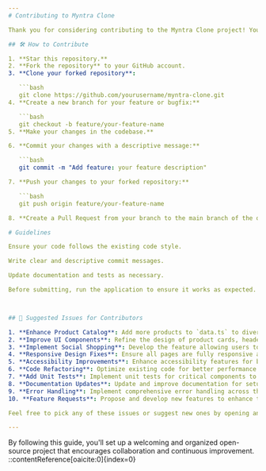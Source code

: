 ```yaml
---
# Contributing to Myntra Clone

Thank you for considering contributing to the Myntra Clone project! Your contributions help improve the project and provide a better experience for all users.

## 🛠️ How to Contribute

1. **Star this repository.**
2. **Fork the repository** to your GitHub account.
3. **Clone your forked repository**:

   ```bash
   git clone https://github.com/yourusername/myntra-clone.git
4. **Create a new branch for your feature or bugfix:**

   ```bash
   git checkout -b feature/your-feature-name
5. **Make your changes in the codebase.**

6. **Commit your changes with a descriptive message:**

   ```bash
   git commit -m "Add feature: your feature description"

7. **Push your changes to your forked repository:**

   ```bash
   git push origin feature/your-feature-name

8. **Create a Pull Request from your branch to the main branch of the original repository.**

# Guidelines

Ensure your code follows the existing code style.

Write clear and descriptive commit messages.

Update documentation and tests as necessary.

Before submitting, run the application to ensure it works as expected.



## 🐛 Suggested Issues for Contributors

1. **Enhance Product Catalog**: Add more products to `data.ts` to diversify the catalog.
2. **Improve UI Components**: Refine the design of product cards, headers, and footers for better user experience.
3. **Implement Social Shopping**: Develop the feature allowing users to invite friends and shop together in real-time.
4. **Responsive Design Fixes**: Ensure all pages are fully responsive across different devices.
5. **Accessibility Improvements**: Enhance accessibility features for better inclusivity.
6. **Code Refactoring**: Optimize existing code for better performance and readability.
7. **Add Unit Tests**: Implement unit tests for critical components to ensure reliability.
8. **Documentation Updates**: Update and improve documentation for setup and contribution guidelines.
9. **Error Handling**: Implement comprehensive error handling across the application.
10. **Feature Requests**: Propose and develop new features to enhance the application.

Feel free to pick any of these issues or suggest new ones by opening an issue in the repository.

---
```


By following this guide, you'll set up a welcoming and organized open-source project that encourages collaboration and continuous improvement.
::contentReference[oaicite:0]{index=0}

